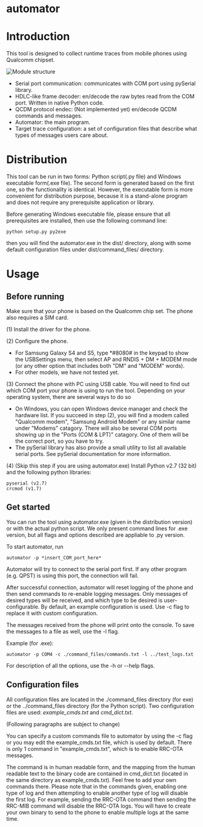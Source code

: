 automator
=========

# Introduction #

This tool is designed to collect runtime traces from mobile phones using Qualcomm chipset.

![Module structure](docs/modules.png)
  
  * Serial port communication: communicates with COM port using pySerial library.
  * HDLC-like frame decoder: en/decode the raw bytes read from the COM port. Written in native Python code.
  * QCDM protocol endec: (Not implemented yet) en/decode QCDM commands and messages.
  * Automator: the main program.
  * Target trace configuration: a set of configuration files that describe what types of messages users care about.

# Distribution #

This tool can be run in two forms: Python script(.py file) and Windows executable form(.exe file). The second form is generated based on the first one, so the functionality is identical.
However, the executable form is more convenient for distribution purpose, because it is a stand-alone program and does not require any prerequisite application or library.

Before generating Windows executable file, please ensure that all prerequisites are installed, then use the following command line:

    python setup.py py2exe

then you will find the automator.exe in the dist/ directory, along with some default configuration files under dist/command_files/ directory.

# Usage #

## Before running ##

Make sure that your phone is based on the Qualcomm chip set. The phone also requires a SIM card.

(1) Install the driver for the phone.

(2) Configure the phone. 

  * For Samsung Galaxy S4 and S5, type *#8080# in the keypad to show the USBSettings menu, then select AP and RNDIS + DM + MODEM mode (or any other option that includes both "DM" and "MODEM" words).
  * For other models, we have not tested yet.

(3) Connect the phone with PC using USB cable. You will need to find out which COM port your phone is using to run the tool. Depending on your operating system, there are several ways to do so

  * On Windows, you can open Windows device manager and check the hardware list. If you succeed in step (2), you will find a modem called "Qualcomm modem", "Samsung Android Modem" or any similar name under "Modems" catagory. There will also be several COM ports showing up in the "Ports (COM & LPT)" catagory. One of them will be the correct port, so you have to try.
  * The pySerial library has also provide a small utility to list all available serial ports. See pySerial documentation for more information.

(4) (Skip this step if you are using automator.exe) Install Python v2.7 (32 bit) and the following python libraries:

    pyserial (v2.7)
    crcmod (v1.7)

## Get started ##

You can run the tool using automator.exe (given in the distribution version) or with the actual python script. We only present command lines for .exe version, but all flags and options described are appliable to .py version.

To start automator, run

    automator -p *insert_COM_port_here*
    
Automator will try to connect to the serial port first. If any other program (e.g. QPST) is using this port, the connection will fail.

After successful connection, automator will reset logging of the phone and then send commands to re-enable logging messages. Only messages of desired types will be received, and which type to be desired is user-configurable. By default, an example configuration is used. Use -c flag to replace it with custom configuration.

The messages received from the phone will print onto the console. To save the messages to a file as well, use the -l flag.

Example (for .exe):

    automator -p COM4 -c ./command_files/commands.txt -l ../test_logs.txt

For description of all the options, use the -h or --help flags.

## Configuration files ##

All configuration files are located in the ./command_files directory (for exe) or the ../command_files directory (for the Python script). Two configuration files are used: *example_cmds.txt* and *cmd_dict.txt*.

(Following paragraphs are subject to change)

You can specify a custom commands file to automator by using the -c flag or you may edit the example_cmds.txt file, which is used by default. There is only 1 command in "example_cmds.txt", which is to enable RRC-OTA messages. 

The command is in human readable form, and the mapping from the human readable text to the binary code are contained in cmd_dict.txt (located in the same directory as example_cmds.txt).
Feel free to add your own commands there. Please note that in the commands given, enabling one type of log and then attempting to enable another type of log will disable the first log. For example, sending the RRC-OTA command then sending the RRC-MIB command will disable the RRC-OTA logs. You will have to create your own binary to send to the phone to enable multiple logs at the same time.

